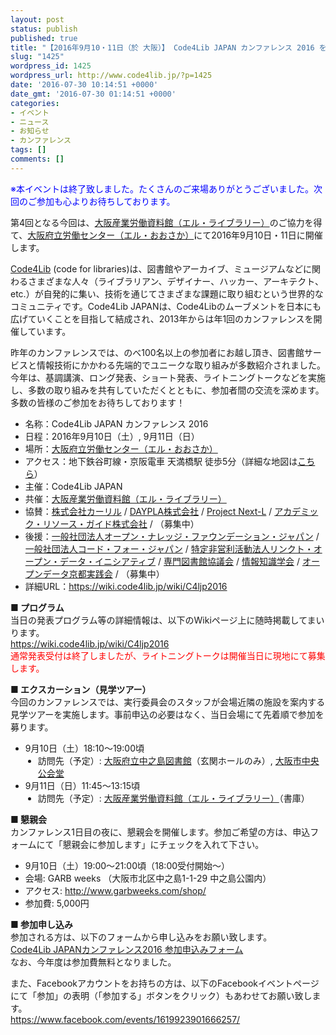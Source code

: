 ```yaml
---
layout: post
status: publish
published: true
title: "【2016年9月10・11日（於 大阪）】 Code4Lib JAPAN カンファレンス 2016 を開催します（参加者募集）"
slug: "1425"
wordpress_id: 1425
wordpress_url: http://www.code4lib.jp/?p=1425
date: '2016-07-30 10:14:51 +0000'
date_gmt: '2016-07-30 01:14:51 +0000'
categories:
- イベント
- ニュース
- お知らせ
- カンファレンス
tags: []
comments: []
---
```

<p><span style="color: blue">※本イベントは終了致しました。たくさんのご来場ありがとうございました。次回のご参加も心よりお待ちしております。</span></p>
<p>第4回となる今回は、<a title="大阪産業労働資料館（エル・ライブラリー）" href="http://shaunkyo.jp/" target="_blank">大阪産業労働資料館（エル・ライブラリー）</a>のご協力を得て、<a title="大阪府立労働センター（エル・おおさか）" href="http://www.l-osaka.or.jp/" target="_blank">大阪府立労働センター（エル・おおさか）</a>にて2016年9月10日・11日に開催します。</p>
<p><a href="https://code4lib.org/" target="_blank">Code4Lib</a> (code for libraries)は、図書館やアーカイブ、ミュージアムなどに関わるさまざまな人々（ライブラリアン、デザイナー、ハッカー、アーキテクト、etc.）が自発的に集い、技術を通じてさまざまな課題に取り組むという世界的なコミュニティです。Code4Lib JAPANは、Code4Libのムーブメントを日本にも広げていくことを目指して結成され、2013年からは年1回のカンファレンスを開催しています。</p>
<p>昨年のカンファレンスでは、のべ100名以上の参加者にお越し頂き、図書館サービスと情報技術にかかわる先端的でユニークな取り組みが多数紹介されました。今年は、基調講演、ロング発表、ショート発表、ライトニングトークなどを実施し、多数の取り組みを共有していただくとともに、参加者間の交流を深めます。多数の皆様のご参加をお待ちしております！</p>
<ul>
<li>名称：Code4Lib JAPAN カンファレンス 2016</li>
<li>日程：2016年9月10日（土）, 9月11日（日）</li>
<li>場所：<a title="大阪府立労働センター（エル・おおさか）" href="http://www.l-osaka.or.jp/" target="_blank">大阪府立労働センター（エル・おおさか）</a></li>
<li>アクセス：地下鉄谷町線・京阪電車 天満橋駅 徒歩5分（詳細な地図は<a href="http://www.l-osaka.or.jp/pages/access.html" target="_blank">こちら</a>）</li>
<li>主催：Code4Lib JAPAN</li>
<li>共催：<a target="_blank" title="大阪産業労働資料館（エル・ライブラリー）" href="http://shaunkyo.jp/" target="_blank">大阪産業労働資料館（エル・ライブラリー）</a></li>
<li>協賛：<a target="_blank" href="https://calil.jp/">株式会社カーリル</a> / <a target="_blank" href="http://daypla.co.jp/">DAYPLA株式会社</a> / <a target="_blank" href="http://www.next-l.jp/">Project Next-L</a> / <a target="_blank" href="http://arg-corp.jp/">アカデミック・リソース・ガイド株式会社</a> / （募集中）</li>
<li>後援：<a target="_blank" href="http://okfn.jp/">一般社団法人オープン・ナレッジ・ファウンデーション・ジャパン</a> / <a target="_blank" href="http://code4japan.org/">一般社団法人コード・フォー・ジャパン</a> / <a target="_blank" href="http://linkedopendata.jp/">特定非営利活動法人リンクト・オープン・データ・イニシアティブ</a> / <a target="_blank" href="http://www.jsla.or.jp/">専門図書館協議会</a> / <a target="_blank" href="http://www.jsik.jp/">情報知識学会</a> / <a href="https://opendatakyoto.wordpress.com/" target="_blank">オープンデータ京都実践会</a> / （募集中）
<li>詳細URL：<a title="https://wiki.code4lib.jp/wiki/C4ljp2016" href="https://wiki.code4lib.jp/wiki/C4ljp2016">https://wiki.code4lib.jp/wiki/C4ljp2016</a></li>
</ul>
<p><!--more--></p>
<div>
<p><strong>■ プログラム</strong><br />
当日の発表プログラム等の詳細情報は、以下のWikiページ上に随時掲載してまいります。<br />
<a href="https://wiki.code4lib.jp/wiki/C4ljp2016">https://wiki.code4lib.jp/wiki/C4ljp2016</a><br />
<span style="color: red">通常発表受付は終了しましたが、ライトニングトークは開催当日に現地にて募集します。</span></p>
<p><strong>■ エクスカーション（見学ツアー）</strong><br />
今回のカンファレンスでは、実行委員会のスタッフが会場近隣の施設を案内する見学ツアーを実施します。事前申込の必要はなく、当日会場にて先着順で参加を募ります。</p>
<ul>
<li>9月10日（土）18:10～19:00頃 </li>
<li style="margin-left: 20px;">訪問先（予定）: <a href="https://www.library.pref.osaka.jp/site/nakato/" target="_blank">大阪府立中之島図書館</a>（玄関ホールのみ）, <a href="http://osaka-chuokokaido.jp/" target="_blank">大阪市中央公会堂</a></li>
<li>9月11日（日）11:45～13:15頃 </li>
<li style="margin-left: 20px;">訪問先（予定）: <a target="_blank" href="http://shaunkyo.jp/" target="_blank">大阪産業労働資料館（エル・ライブラリー）</a>（書庫）</li>
</ul>
<p><strong>■ 懇親会</strong><br />
カンファレンス1日目の夜に、懇親会を開催します。参加ご希望の方は、申込フォームにて「懇親会に参加します」にチェックを入れて下さい。</p>
<ul>
<li>9月10日（土）19:00～21:00頃（18:00受付開始～） </li>
<li>会場: GARB weeks （大阪市北区中之島1-1-29 中之島公園内）</li>
<li>アクセス: <a target="_blank" href="http://www.garbweeks.com/shop/">http://www.garbweeks.com/shop/</a></li>
<li>参加費: 5,000円</li>
</ul>
<p><strong>■ 参加申し込み</strong><br />
参加される方は、以下のフォームから申し込みをお願い致します。<br />
<a href="/2016/07/1421">Code4Lib JAPANカンファレンス2016 参加申込みフォーム</a><br />
なお、今年度は参加費無料となりました。</p>
<p>また、Facebookアカウントをお持ちの方は、以下のFacebookイベントページにて「参加」の表明（「参加する」ボタンをクリック）もあわせてお願い致します。<br />
<a target="_blank" title="https://www.facebook.com/events/1619923901666257/" href="https://www.facebook.com/events/1619923901666257/">https://www.facebook.com/events/1619923901666257/</a></p>
</div>

